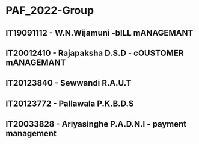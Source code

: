 # PAF_2022-Group
## IT19091112 -  W.N.Wijamuni -bILL mANAGEMANT
## IT20012410 -  Rajapaksha D.S.D - cOUSTOMER mANAGEMANT
## IT20123840 -  Sewwandi R.A.U.T
## IT20123772 -  Pallawala P.K.B.D.S
## IT20033828 -  Ariyasinghe P.A.D.N.I - payment management
